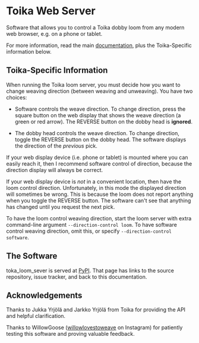 # Toika Web Server

Software that allows you to control a Toika dobby loom
from any modern web browser, e.g. on a phone or tablet.

For more information, read the main [documentation](https://r-owen.github.io/base_loom_server/), plus the Toika-Specific information below.

## Toika-Specific Information

When running the Toika loom server, you must decide how you want to change weaving direction
(between weaving and unweaving). You have two choices:

* Software controls the weave direction.
  To change direction, press the square button on the web display that shows the weave direction
  (a green or red arrow).
  The REVERSE button on the dobby head is **ignored**.

* The dobby head controls the weave direction.
  To change direction, toggle the REVERSE button on the dobby head.
  The software displays the direction of the *previous* pick.

If your web display device (i.e. phone or tablet) is mounted where you can easily reach it,
then I recommend software control of direction, because the direction display will always be correct.

If your web display device is *not* in a convenient location, then have the loom control direction.
Unfortunately, in this mode the displayed direction will sometimes be wrong.
This is because the loom does not report anything when you toggle the REVERSE button.
The software can't see that anything has changed until you request the next pick.

To have the loom control weaving direction, start the loom server with extra command-line argument `--direction-control loom`. To have software control weaving direction, omit this, or specify `--direction-control software`.

## The Software

toka_loom_sever is served at [PyPI](https://pypi.org/project/toika-loom-server/). That page has links to the source repository, issue tracker, and back to this documentation.

## Acknowledgements

Thanks to Jukka Yrjölä and Jarkko Yrjölä from Toika for providing the API and helpful clarification.

Thanks to WillowGoose ([willowlovestoweave](https://www.instagram.com/willowlovestoweave/) on Instagram) for patiently testing this software and proving valuable feedback.
